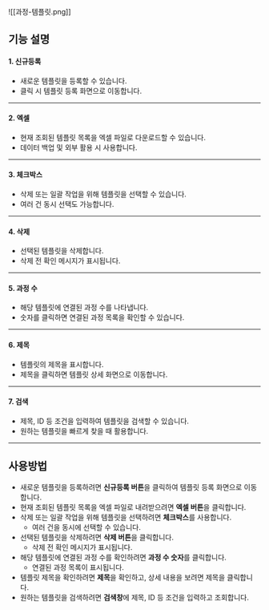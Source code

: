 
![[과정-템플릿.png]]
## 기능 설명


#### 1. **신규등록**
   - 새로운 템플릿을 등록할 수 있습니다.  
   - 클릭 시 템플릿 등록 화면으로 이동합니다.
***
#### 2. **엑셀**
   - 현재 조회된 템플릿 목록을 엑셀 파일로 다운로드할 수 있습니다.  
   - 데이터 백업 및 외부 활용 시 사용합니다.
***
#### 3. **체크박스**
   - 삭제 또는 일괄 작업을 위해 템플릿을 선택할 수 있습니다.  
   - 여러 건 동시 선택도 가능합니다.
***
#### 4. **삭제**
   - 선택된 템플릿을 삭제합니다.  
   - 삭제 전 확인 메시지가 표시됩니다.
***
#### 5. **과정 수**
   - 해당 템플릿에 연결된 과정 수를 나타냅니다.  
   - 숫자를 클릭하면 연결된 과정 목록을 확인할 수 있습니다.
***
#### 6. **제목**
   - 템플릿의 제목을 표시합니다.  
   - 제목을 클릭하면 템플릿 상세 화면으로 이동합니다.
***
#### 7. **검색**
   - 제목, ID 등 조건을 입력하여 템플릿을 검색할 수 있습니다.  
   - 원하는 템플릿을 빠르게 찾을 때 활용합니다.

***

## 사용방법
- 새로운 템플릿을 등록하려면 **신규등록 버튼**을 클릭하여 템플릿 등록 화면으로 이동합니다.  
- 현재 조회된 템플릿 목록을 엑셀 파일로 내려받으려면 **엑셀 버튼**을 클릭합니다.  
- 삭제 또는 일괄 작업을 위해 템플릿을 선택하려면 **체크박스**를 사용합니다.  
  - 여러 건을 동시에 선택할 수 있습니다.  
- 선택된 템플릿을 삭제하려면 **삭제 버튼**을 클릭합니다.  
  - 삭제 전 확인 메시지가 표시됩니다.  
- 해당 템플릿에 연결된 과정 수를 확인하려면 **과정 수 숫자**를 클릭합니다.  
  - 연결된 과정 목록이 표시됩니다.  
- 템플릿 제목을 확인하려면 **제목**을 확인하고, 상세 내용을 보려면 제목을 클릭합니다.  
- 원하는 템플릿을 검색하려면 **검색창**에 제목, ID 등 조건을 입력하고 조회합니다.  
